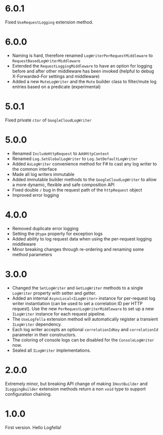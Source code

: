# 6.0.1

Fixed `UseRequestLogging` extension method.

# 6.0.0

- Naming is hard, therefore renamed `LogWriterPerRequestMiddleware` to `RequestBasedLogWriterMiddleware`
- Extended the `RequestLoggingMiddleware` to have an option for logging before and after other middleware has been invoked (helpful to debug X-Forwarded-For settings and middleware)
- Added a new `MuteLogWriter` and the `Mute` builder class to filter/mute log entries based on a predicate (experimental)

# 5.0.1

Fixed private `ctor` of `GoogleCloudLogWriter`

# 5.0.0

- Renamed `IncludeHttpRequest` to `AddHttpContext`
- Renamed `Log.SetGlobalLogWriter` to `Log.SetDefaultLogWriter`
- Added `AsLogWriter` convenience method for F# to cast any log writer to the common interface
- Made all log writers immutable
- Added immutable builder methods to the `GoogleCloudLogWriter` to allow a more dynamic, flexible and safe composition API
- Fixed double `/` bug in the request path of the `httpRequest` object
- Improved error logging

# 4.0.0

- Removed duplicate error logging
- Setting the `@type` property for exception logs
- Added ability to log request data when using the per-request logging middleware
- Minor breaking changes through re-ordering and renaming some method parameters 

# 3.0.0

- Changed the `SetLogWriter` and `GetLogWriter` methods to a single `LogWriter` property with setter and getter.
- Added an internal `AsyncLocal<ILogWriter>` instance for per-request log writer instantiation (can be used to set a correlation ID per HTTP request). Use the new `PerRequestLogWriterMiddleware` to set up a new `ILogWriter` instance for each request pipeline.
- The `UseLogfella` extension method will automatically register a transient `ILogWriter` dependency.
- Each log writer accepts an optional `correlationIdKey` and `correlationId` parameter in their constructors.
- The coloring of console logs can be disabled for the `ConsoleLogWriter` now.
- Sealed all `ILogWriter` implementations.

# 2.0.0

Extremely minor, but breaking API change of making `IHostBuilder` and `ILoggingBuilder` extension methods return a non `void` type to support configuration chaining.

# 1.0.0

First version. Hello Logfella!